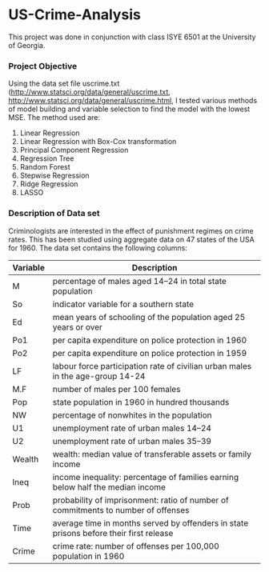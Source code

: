 # US-Crime-Analysis
This project was done in conjunction with class ISYE 6501 at the University of Georgia.
### Project Objective
Using the data set file uscrime.txt (http://www.statsci.org/data/general/uscrime.txt, http://www.statsci.org/data/general/uscrime.html, I tested various methods of model building and variable selection to find the model with the lowest MSE.
The method used are:
1. Linear Regression
2. Linear Regression with Box-Cox transformation
3. Principal Component Regression
4. Regression Tree
5. Random Forest
6. Stepwise Regression
7. Ridge Regression
8. LASSO

### Description of Data set
Criminologists are interested in the effect of punishment regimes on crime rates. This has been studied using aggregate data on 47 states of the USA for 1960. The data set contains the following columns:

Variable | Description
-------- | -------------
M		     |percentage of males aged 14–24 in total state population
So   	   |	indicator variable for a southern state
Ed	     |	mean years of schooling of the population aged 25 years or over
Po1	     |	per capita expenditure on police protection in 1960
Po2	     |	per capita expenditure on police protection in 1959
LF	     |	labour force participation rate of civilian urban males in the age-group 14-24
M.F	     |	number of males per 100 females
Pop	     |	state population in 1960 in hundred thousands
NW	     |	percentage of nonwhites in the population
U1	     |	unemployment rate of urban males 14–24
U2	     |	unemployment rate of urban males 35–39
Wealth   |		wealth: median value of transferable assets or family income
Ineq     |	income inequality: percentage of families earning below half the median income
Prob	   |	probability of imprisonment: ratio of number of commitments to number of offenses
Time	   |	average time in months served by offenders in state prisons before their first release
Crime	   |	crime rate: number of offenses per 100,000 population in 1960
